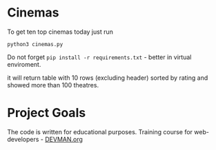 # Cinemas

To get ten top cinemas today just run

```
python3 cinemas.py
```
Do not forget ```pip install -r requirements.txt``` - better in virtual enviroment.

it will return table with 10 rows (excluding header)
sorted by rating and showed more than 100 theatres.

# Project Goals

The code is written for educational purposes. Training course for web-developers - [DEVMAN.org](https://devman.org)
